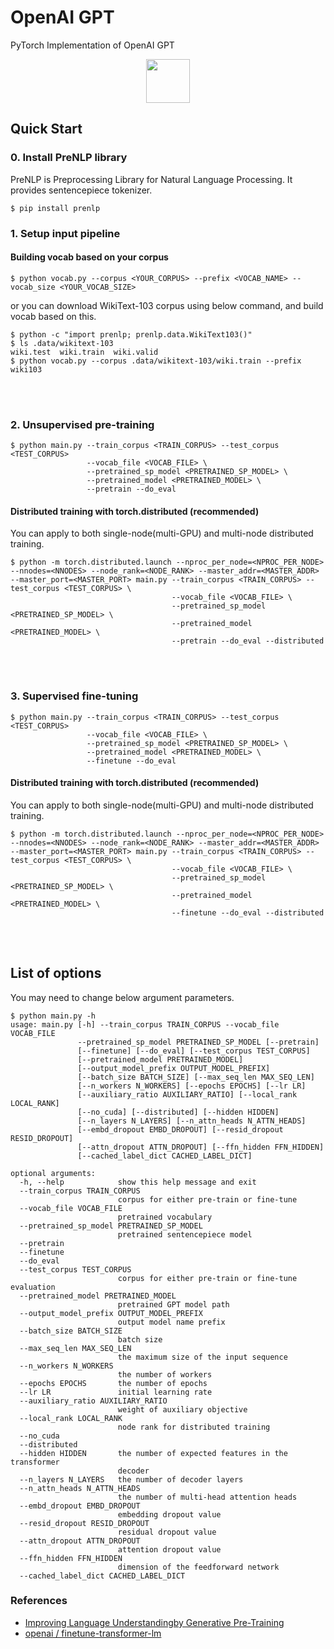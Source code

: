 # OpenAI GPT
PyTorch Implementation of OpenAI GPT

<p align="center"><img width= 70 src="https://pytorch.org/assets/images/logo-icon.svg"></p>


## Quick Start
### 0. Install PreNLP library
PreNLP is Preprocessing Library for Natural Language Processing. It provides sentencepiece tokenizer.
```
$ pip install prenlp
```

### 1. Setup input pipeline

#### Building vocab based on your corpus
```
$ python vocab.py --corpus <YOUR_CORPUS> --prefix <VOCAB_NAME> --vocab_size <YOUR_VOCAB_SIZE>
```

or you can download WikiText-103 corpus using below command, and build vocab based on this.
```
$ python -c "import prenlp; prenlp.data.WikiText103()"
$ ls .data/wikitext-103
wiki.test  wiki.train  wiki.valid
$ python vocab.py --corpus .data/wikitext-103/wiki.train --prefix wiki103
```
<br><br>

### 2. Unsupervised pre-training
```
$ python main.py --train_corpus <TRAIN_CORPUS> --test_corpus <TEST_CORPUS> 
                 --vocab_file <VOCAB_FILE> \
                 --pretrained_sp_model <PRETRAINED_SP_MODEL> \
                 --pretrained_model <PRETRAINED_MODEL> \
                 --pretrain --do_eval
```

#### Distributed training with torch.distributed (recommended)
You can apply to both single-node(multi-GPU) and multi-node distributed training.
```
$ python -m torch.distributed.launch --nproc_per_node=<NPROC_PER_NODE> --nnodes=<NNODES> --node_rank=<NODE_RANK> --master_addr=<MASTER_ADDR> --master_port=<MASTER_PORT> main.py --train_corpus <TRAIN_CORPUS> --test_corpus <TEST_CORPUS> \
                                    --vocab_file <VOCAB_FILE> \
                                    --pretrained_sp_model <PRETRAINED_SP_MODEL> \
                                    --pretrained_model <PRETRAINED_MODEL> \
                                    --pretrain --do_eval --distributed
```
<br><br>

### 3. Supervised fine-tuning
```
$ python main.py --train_corpus <TRAIN_CORPUS> --test_corpus <TEST_CORPUS> 
                 --vocab_file <VOCAB_FILE> \
                 --pretrained_sp_model <PRETRAINED_SP_MODEL> \
                 --pretrained_model <PRETRAINED_MODEL> \
                 --finetune --do_eval
```

#### Distributed training with torch.distributed (recommended)
You can apply to both single-node(multi-GPU) and multi-node distributed training.
```
$ python -m torch.distributed.launch --nproc_per_node=<NPROC_PER_NODE> --nnodes=<NNODES> --node_rank=<NODE_RANK> --master_addr=<MASTER_ADDR> --master_port=<MASTER_PORT> main.py --train_corpus <TRAIN_CORPUS> --test_corpus <TEST_CORPUS> \
                                    --vocab_file <VOCAB_FILE> \
                                    --pretrained_sp_model <PRETRAINED_SP_MODEL> \
                                    --pretrained_model <PRETRAINED_MODEL> \
                                    --finetune --do_eval --distributed
```
<br><br>

## List of options
You may need to change below argument parameters.
```
$ python main.py -h
usage: main.py [-h] --train_corpus TRAIN_CORPUS --vocab_file VOCAB_FILE
               --pretrained_sp_model PRETRAINED_SP_MODEL [--pretrain]
               [--finetune] [--do_eval] [--test_corpus TEST_CORPUS]
               [--pretrained_model PRETRAINED_MODEL]
               [--output_model_prefix OUTPUT_MODEL_PREFIX]
               [--batch_size BATCH_SIZE] [--max_seq_len MAX_SEQ_LEN]
               [--n_workers N_WORKERS] [--epochs EPOCHS] [--lr LR]
               [--auxiliary_ratio AUXILIARY_RATIO] [--local_rank LOCAL_RANK]
               [--no_cuda] [--distributed] [--hidden HIDDEN]
               [--n_layers N_LAYERS] [--n_attn_heads N_ATTN_HEADS]
               [--embd_dropout EMBD_DROPOUT] [--resid_dropout RESID_DROPOUT]
               [--attn_dropout ATTN_DROPOUT] [--ffn_hidden FFN_HIDDEN]
               [--cached_label_dict CACHED_LABEL_DICT]

optional arguments:
  -h, --help            show this help message and exit
  --train_corpus TRAIN_CORPUS
                        corpus for either pre-train or fine-tune
  --vocab_file VOCAB_FILE
                        pretrained vocabulary
  --pretrained_sp_model PRETRAINED_SP_MODEL
                        pretrained sentencepiece model
  --pretrain
  --finetune
  --do_eval
  --test_corpus TEST_CORPUS
                        corpus for either pre-train or fine-tune evaluation
  --pretrained_model PRETRAINED_MODEL
                        pretrained GPT model path
  --output_model_prefix OUTPUT_MODEL_PREFIX
                        output model name prefix
  --batch_size BATCH_SIZE
                        batch size
  --max_seq_len MAX_SEQ_LEN
                        the maximum size of the input sequence
  --n_workers N_WORKERS
                        the number of workers
  --epochs EPOCHS       the number of epochs
  --lr LR               initial learning rate
  --auxiliary_ratio AUXILIARY_RATIO
                        weight of auxiliary objective
  --local_rank LOCAL_RANK
                        node rank for distributed training
  --no_cuda
  --distributed
  --hidden HIDDEN       the number of expected features in the transformer
                        decoder
  --n_layers N_LAYERS   the number of decoder layers
  --n_attn_heads N_ATTN_HEADS
                        the number of multi-head attention heads
  --embd_dropout EMBD_DROPOUT
                        embedding dropout value
  --resid_dropout RESID_DROPOUT
                        residual dropout value
  --attn_dropout ATTN_DROPOUT
                        attention dropout value
  --ffn_hidden FFN_HIDDEN
                        dimension of the feedforward network
  --cached_label_dict CACHED_LABEL_DICT
```

### References
- [Improving Language Understandingby Generative Pre-Training](https://s3-us-west-2.amazonaws.com/openai-assets/research-covers/language-unsupervised/language_understanding_paper.pdf)
- [openai / finetune-transformer-lm](https://github.com/openai/finetune-transformer-lm)